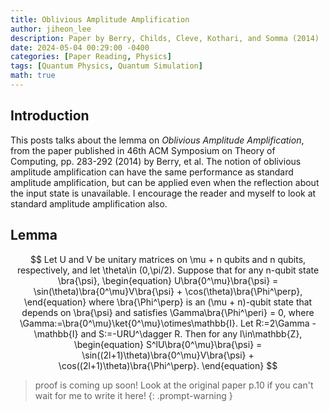 ```yaml
---
title: Oblivious Amplitude Amplification
author: jiheon_lee
description: Paper by Berry, Childs, Cleve, Kothari, and Somma (2014)
date: 2024-05-04 00:29:00 -0400
categories: [Paper Reading, Physics]
tags: [Quantum Physics, Quantum Simulation]
math: true
---
```


## Introduction
This posts talks about the lemma on _Oblivious Amplitude Amplification_, from the paper published in 46th ACM Symposium on Theory of Computing, pp. 283-292 (2014) by Berry, et al. The notion of oblivious amplitude amplification can have the same performance as standard amplitude amplification, but can be applied even when the reflection about the input state is unavailable. I encourage the reader and myself to look at standard amplitude amplification also.

## Lemma
$$
Let U and V be unitary matrices on \mu + n qubits and n qubits, respectively, and let \theta\in (0,\pi/2). Suppose that for any n-qubit state \bra{\psi},
\begin{equation}
  U\bra{0^\mu}\bra{\psi} = \sin(\theta)\bra{0^\mu}V\bra{\psi} + \cos(\theta)\bra{\Phi^\perp},
\end{equation}
where \bra{\Phi^\perp} is an (\mu + n)-qubit state that depends on \bra{\psi} and satisfies \Gamma\bra{\Phi^\peri} = 0, where \Gamma:=\bra{0^\mu}\ket{0^\mu}\otimes\mathbb{I}. Let R:=2\Gamma - \mathbb{I} and S:=-URU^\dagger R. Then for any l\in\mathbb{Z},
\begin{equation}
  S^lU\bra{0^\mu}\bra{\psi} = \sin((2l+1)\theta)\bra{0^\mu}V\bra{\psi} + \cos((2l+1)\theta)\bra{\Phi^\perp}.
\end{equation}
$$

> proof is coming up soon! Look at the original paper p.10 if you can't wait for me to write it here!
{: .prompt-warning }
